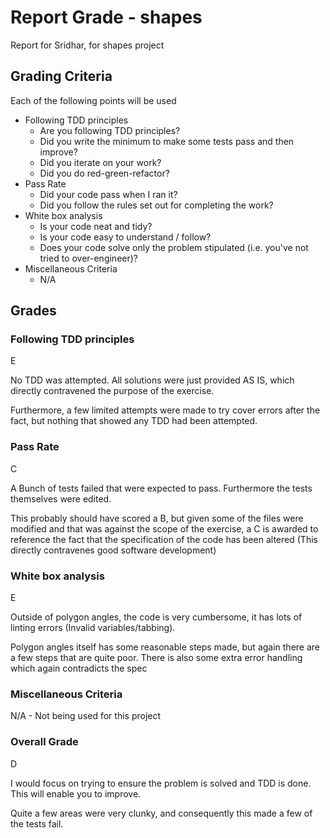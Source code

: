 # Report Grade - shapes

Report for Sridhar, for shapes project

## Grading Criteria

Each of the following points will be used
* Following TDD principles
    * Are you following TDD principles?
    * Did you write the minimum to make some tests pass and then improve?
    * Did you iterate on your work?
    * Did you do red-green-refactor?
* Pass Rate
    * Did your code pass when I ran it?
    * Did you follow the rules set out for completing the work?
* White box analysis
    * Is your code neat and tidy?
    * Is your code easy to understand / follow?
    * Does your code solve only the problem stipulated (i.e. you've not tried to over-engineer)?
* Miscellaneous Criteria
    * N/A

## Grades

### Following TDD principles
E

No TDD was attempted. All solutions were just provided AS IS, which directly contravened the purpose of the exercise.

Furthermore, a few limited attempts were made to try cover errors after the fact, but nothing that showed
any TDD had been attempted.

### Pass Rate
C

A Bunch of tests failed that were expected to pass. Furthermore the tests themselves were edited.

This probably should have scored a B, but given some of the files were modified and that was against the scope
of the exercise, a C is awarded to reference the fact that the specification of the code has been altered
(This directly contravenes good software development)

### White box analysis
E

Outside of polygon angles, the code is very cumbersome, it has lots of linting errors (Invalid variables/tabbing).

Polygon angles itself has some reasonable steps made, but again there are a few steps that are quite poor. There is
also some extra error handling which again contradicts the spec

### Miscellaneous Criteria
N/A - Not being used for this project

### Overall Grade
D

I would focus on trying to ensure the problem is solved and TDD is done. This will enable you to improve.

Quite a few areas were very clunky, and consequently this made a few of the tests fail.
